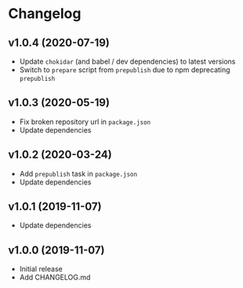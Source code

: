 # Changelog

## v1.0.4 (2020-07-19)

- Update `chokidar` (and babel / dev dependencies) to latest versions
- Switch to `prepare` script from `prepublish` due to npm deprecating `prepublish`

## v1.0.3 (2020-05-19)

- Fix broken repository url in `package.json`
- Update dependencies

## v1.0.2 (2020-03-24)

- Add `prepublish` task in `package.json`
- Update dependencies

## v1.0.1 (2019-11-07)

- Update dependencies

## v1.0.0 (2019-11-07)

- Initial release
- Add CHANGELOG.md
